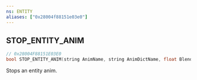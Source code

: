 ```yaml
---
ns: ENTITY
aliases: ["0x28004f88151e03e0"]
---
```

## STOP_ENTITY_ANIM

```c
// 0x28004F88151E03E0
bool STOP_ENTITY_ANIM(string AnimName, string AnimDictName, float BlendDelta);
```

Stops an entity anim.

